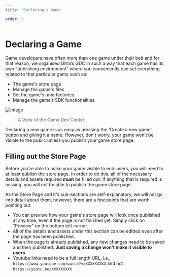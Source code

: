 ```yaml
---
title: 'Declaring a Game'

order: 3
---
```


# Declaring a Game

Game developers have often more than one game under their belt and for that reason, we organised Ultra’s GDC in such a way that each game has its own “publishing environment” where you conveniently can set everything related to that particular game such as:

-   The game's store page
-   Manage the game's files
-   Set the game's uniq factories
-   Manage the game’s SDK functionalities

![image](https://github.com/Tomas-Cucit/docs-blockchain/assets/140004349/53a475ee-3f4c-48ee-bd47-8893b5cd18a3)
> A View of the Game Dev Center

Declaring a new game is as easy as pressing the 'Create a new game' button and giving it a name. However, don’t worry, your game won’t be visible to the public unless you publish your game store page.

## Filling out the Store Page

Before you're able to make your game visible to end-users, you will need to at least publish the store page. In order to do this, all of the necessary details and assets required **must** be filled out. If anything that is required is missing, you will not be able to publish the game store page.

As the Store Page and it's sub-sections are self-explanatory, we will not go into detail about them, however, there are a few points that are worth pointing out:

-   You can preview how your game's store page will look once published at any time, even if the page is not finished yet. Simply click on "Preview" on the bottom left corner.
-   All of the details and assets under this section can be editted even after the page has been published.
-   When the page is already published, any new changes need to be saved and then published. **Just saving a change won't make it visible to users**.
-   Youtube links need to be a full length URL, i.e., `https://www.youtube.com/watch?v=XXXXXXXXX` and not `https://youtu.be/XXXXXXXXX`
